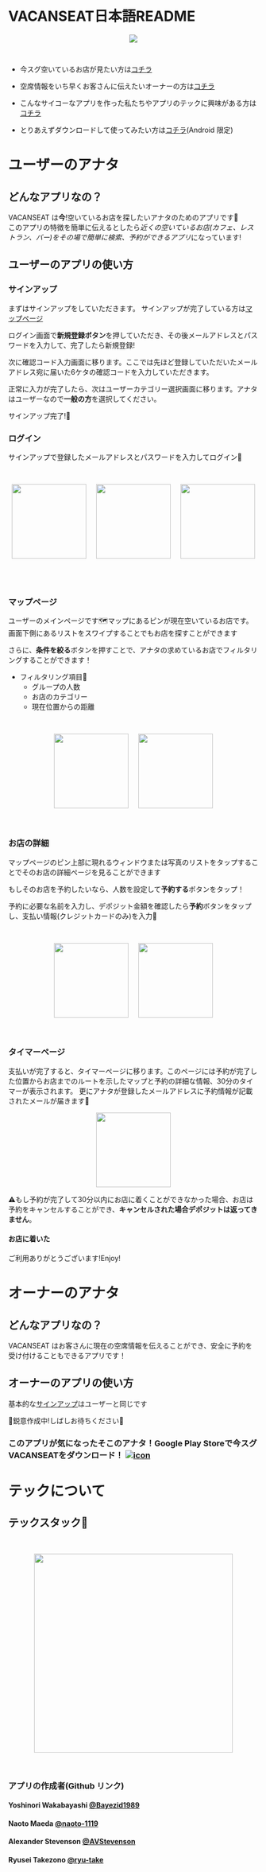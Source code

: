 # VACANSEAT日本語README

<p align="center">
  <img src="./assets/readMe/VACANSEAT_transparet.png">
</p>

<p align="right"><img src="https://img.shields.io/badge/license-MIT-green" height=15px>
</p>

* 今スグ空いているお店が見たい方は[コチラ](#ユーザーのアナタ)
* 空席情報をいち早くお客さんに伝えたいオーナーの方は[コチラ](#オーナーのアナタ)
* こんなサイコーなアプリを作った私たちやアプリのテックに興味がある方は[コチラ](#テックについて)

* とりあえずダウンロードして使ってみたい方は[コチラ](https://play.google.com/store/apps/details?id=com.yarn.vacanseat)(Android 限定)

# ユーザーのアナタ

## どんなアプリなの？

VACANSEAT は**今**!空いているお店を探したいアナタのためのアプリです:iphone:    
このアプリの特徴を簡単に伝えるとしたら*近くの空いているお店(カフェ、レストラン、バー)をその場で簡単に検索、予約ができるアプリ*になっています!

## ユーザーのアプリの使い方
 
### サインアップ

まずはサインアップをしていただきます。 サインアップが完了している方は[マップページ](#マップページ)

ログイン画面で**新規登録ボタン**を押していただき、その後メールアドレスとパスワードを入力して、完了したら新規登録!

次に確認コード入力画面に移ります。ここでは先ほど登録していただいたメールアドレス宛に届いた6ケタの確認コードを入力していただきます。

正常に入力が完了したら、次はユーザーカテゴリー選択画面に移ります。アナタはユーザーなので**一般の方**を選択してください。

サインアップ完了!:tada:

### ログイン

サインアップで登録したメールアドレスとパスワードを入力してログイン:key:

<br>
<p align="center">
<img src="assets/readMe/logInScreen.jpg" width= "150"> &nbsp;&nbsp;&nbsp;
<img src="assets/readMe/verification page.jpg" width= "150"> &nbsp;&nbsp;&nbsp;
<img src="assets/readMe/user_category_screen.jpg" width= "150">
 &nbsp;&nbsp;&nbsp;
</p>
<br>

### マップページ

ユーザーのメインページです:world_map:マップにあるピンが現在空いているお店です。画面下側にあるリストをスワイプすることでもお店を探すことができます

さらに、**条件を絞る**ボタンを押すことで、アナタの求めているお店でフィルタリングすることができます！  
* フィルタリング項目:mag_right:
  * グループの人数
  * お店のカテゴリー
  * 現在位置からの距離

<br>
<p align="center">
<img src="assets/readMe/map_initial_view.jpg" width= "150"> &nbsp;&nbsp;&nbsp;
<img src="assets/readMe/filter_view.jpg" width= "150"> 
</p>
<br>

### お店の詳細

マップページのピン上部に現れるウィンドウまたは写真のリストをタップすることでそのお店の詳細ページを見ることができます

もしそのお店を予約したいなら、人数を設定して**予約する**ボタンをタップ！

予約に必要な名前を入力し、デポジット金額を確認したら**予約**ボタンをタップし、支払い情報(クレジットカードのみ)を入力:pencil:

<br>
<p align="center">
<img src="assets/readMe/store_detail.jpg" width= "150"> &nbsp;&nbsp;&nbsp;
<img src="assets/readMe/booking_name.jpg" width= "150">
</p>
<br>

### タイマーページ

支払いが完了すると、タイマーページに移ります。このページには予約が完了した位置からお店までのルートを示したマップと予約の詳細な情報、30分のタイマーが表示されます。
更にアナタが登録したメールアドレスに予約情報が記載されたメールが届きます:email:

<p align="center">
<img src="assets/readMe/timer_page.jpg" width= "150">
</p>

:warning:もし予約が完了して30分以内にお店に着くことができなかった場合、お店は予約をキャンセルすることができ、**キャンセルされた場合デポジットは返ってきません**。

#### お店に着いた

ご利用ありがとうございます!Enjoy!


# オーナーのアナタ

## どんなアプリなの？

VACANSEAT はお客さんに現在の空席情報を伝えることができ、安全に予約を受け付けることもできるアプリです！

## オーナーのアプリの使い方

基本的な[サインアップ](#サインアップ)はユーザーと同じです

<!--### お店の基本情報--->
:construction:鋭意作成中!しばしお待ちください:construction:


### このアプリが気になったそこのアナタ！Google Play Storeで今スグ**VACANSEAT**をダウンロード！ [![icon](./assets/readMe/VACANSEAT_icon_250.png)](https://play.google.com/store/apps/details?id=com.yarn.vacanseat)


# テックについて

## テックスタック:robot:

<br>
<p align="center"><img src="assets/readMe/vacanseat_tech_stack.png" width= "400"></p><br>


### アプリの作成者(Github リンク)
#### Yoshinori Wakabayashi [@Bayezid1989](https://github.com/Bayezid1989)  
#### Naoto Maeda [@naoto-1119](https://github.com/naoto-1119)  
#### Alexander Stevenson [@AVStevenson](https://github.com/AVStevenson)  
#### Ryusei Takezono [@ryu-take](https://github.com/ryu-take)  
